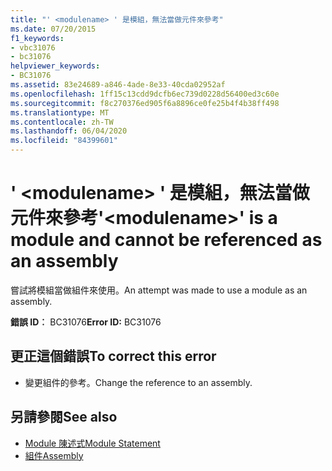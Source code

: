 ```yaml
---
title: "' <modulename> ' 是模組，無法當做元件來參考"
ms.date: 07/20/2015
f1_keywords:
- vbc31076
- bc31076
helpviewer_keywords:
- BC31076
ms.assetid: 83e24689-a846-4ade-8e33-40cda02952af
ms.openlocfilehash: 1ff15c13cdd9dcfb6ec739d0228d56400ed3c60e
ms.sourcegitcommit: f8c270376ed905f6a8896ce0fe25b4f4b38ff498
ms.translationtype: MT
ms.contentlocale: zh-TW
ms.lasthandoff: 06/04/2020
ms.locfileid: "84399601"
---
```

# <a name="modulename-is-a-module-and-cannot-be-referenced-as-an-assembly"></a><span data-ttu-id="43eec-102">' \<modulename> ' 是模組，無法當做元件來參考</span><span class="sxs-lookup"><span data-stu-id="43eec-102">'\<modulename>' is a module and cannot be referenced as an assembly</span></span>
<span data-ttu-id="43eec-103">嘗試將模組當做組件來使用。</span><span class="sxs-lookup"><span data-stu-id="43eec-103">An attempt was made to use a module as an assembly.</span></span>  
  
 <span data-ttu-id="43eec-104">**錯誤 ID︰** BC31076</span><span class="sxs-lookup"><span data-stu-id="43eec-104">**Error ID:** BC31076</span></span>  
  
## <a name="to-correct-this-error"></a><span data-ttu-id="43eec-105">更正這個錯誤</span><span class="sxs-lookup"><span data-stu-id="43eec-105">To correct this error</span></span>  
  
- <span data-ttu-id="43eec-106">變更組件的參考。</span><span class="sxs-lookup"><span data-stu-id="43eec-106">Change the reference to an assembly.</span></span>  
  
## <a name="see-also"></a><span data-ttu-id="43eec-107">另請參閱</span><span class="sxs-lookup"><span data-stu-id="43eec-107">See also</span></span>

- [<span data-ttu-id="43eec-108">Module 陳述式</span><span class="sxs-lookup"><span data-stu-id="43eec-108">Module Statement</span></span>](../language-reference/statements/module-statement.md)
- [<span data-ttu-id="43eec-109">組件</span><span class="sxs-lookup"><span data-stu-id="43eec-109">Assembly</span></span>](../language-reference/modifiers/assembly.md)
